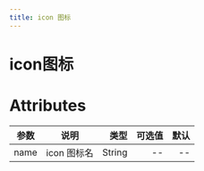 ```yaml
---
title: icon 图标
---
```


# icon图标

<ClientOnly>
  <icon-demo-1></icon-demo-1>
</ClientOnly>

# Attributes


| 参数         |         说明          |    类型 |     可选值 | 默认 |
| ------------ | :-------------------: | ------: | ---------: | ---: |
| name         |      icon 图标名      |  String |         -- |   -- |

